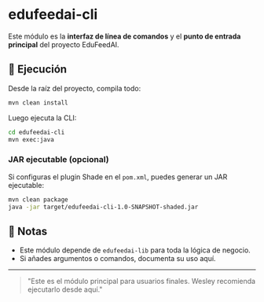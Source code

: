 # edufeedai-cli

Este módulo es la **interfaz de línea de comandos** y el **punto de entrada principal** del proyecto EduFeedAI.

## 🚀 Ejecución

Desde la raíz del proyecto, compila todo:
```bash
mvn clean install
```

Luego ejecuta la CLI:
```bash
cd edufeedai-cli
mvn exec:java
```

### JAR ejecutable (opcional)
Si configuras el plugin Shade en el `pom.xml`, puedes generar un JAR ejecutable:
```bash
mvn clean package
java -jar target/edufeedai-cli-1.0-SNAPSHOT-shaded.jar
```

## 📄 Notas
- Este módulo depende de `edufeedai-lib` para toda la lógica de negocio.
- Si añades argumentos o comandos, documenta su uso aquí.

---
> "Este es el módulo principal para usuarios finales. Wesley recomienda ejecutarlo desde aquí."
